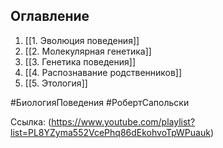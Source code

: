 
## Оглавление 

1. [[1. Эволюция поведения]]
2. [[2. Молекулярная генетика]]
3. [[3. Генетика поведения]]
4. [[4. Распознавание родственников]]
5. [[5. Этология]]

 #БиологияПоведения #РобертСапольски

Ссылка: (https://www.youtube.com/playlist?list=PL8YZyma552VcePhq86dEkohvoTpWPuauk)

